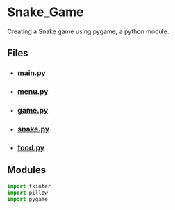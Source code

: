 # Snake_Game

Creating a Snake game using pygame, a python module.

## Files

* ### [main.py](https://github.com/ConnorSchutze/Snake_Game/blob/main/main.py)
* ### [menu.py](https://github.com/ConnorSchutze/Snake_Game/blob/main/menu.py)
* ### [game.py](https://github.com/ConnorSchutze/Snake_Game/blob/main/game.py)
* ### [snake.py](https://github.com/ConnorSchutze/Snake_Game/blob/main/snake.py)
* ### [food.py](https://github.com/ConnorSchutze/Snake_Game/blob/main/food.py)

## Modules

``` python
import tkinter
import pillow
import pygame
```